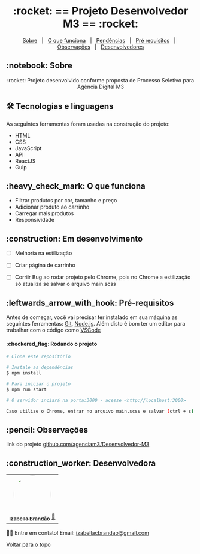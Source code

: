 <h1 align="center" id="top">:rocket: == Projeto Desenvolvedor M3 == :rocket:</h1>


<p align="center">
  <a href="#sobre">Sobre</a> &#xa0; | &#xa0; 
  <a href="#funciona">O que funciona</a> &#xa0; | &#xa0;
  <a href="#pendente">Pendências</a> &#xa0; | &#xa0;
  <a href="#requisitos">Pré requisitos</a> &#xa0; | &#xa0;
  <a href="#observacoes">Observações</a> &#xa0; | &#xa0;
  <a href="#desenvolvedores">Desenvolvedores</a>
</p>

<h2 id="sobre">:notebook: Sobre </h2>

<p align="center">:rocket: Projeto desenvolvido conforme proposta de Processo Seletivo para Agência Digital M3 </p>

<h2 id="tecnologias"> 🛠 Tecnologias e linguagens </h2>

As seguintes ferramentas foram usadas na construção do projeto:

* HTML
* CSS
* JavaScript
* API
* ReactJS
* Gulp


<h2 id="funciona">:heavy_check_mark: O que funciona</h2>

* Filtrar produtos por cor, tamanho e preço
* Adicionar produto ao carrinho
* Carregar mais produtos
* Responsividade

 
<h2 id="pendente">:construction: Em desenvolvimento</h2>

- [ ] Melhoria na estilização
- [ ] Criar página de carrinho
- [ ] Corriir Bug ao rodar projeto pelo Chrome, pois no Chrome a estilização só atualiza se salvar o arquivo main.scss


<h2 id="requisitos">:leftwards_arrow_with_hook: Pré-requisitos</h2>

Antes de começar, você vai precisar ter instalado em sua máquina as seguintes ferramentas:
[Git](https://git-scm.com), [Node.js](https://nodejs.org/en/). 
Além disto é bom ter um editor para trabalhar com o código como [VSCode](https://code.visualstudio.com/)

<h4>:checkered_flag: Rodando o projeto </h4>

```bash
# Clone este repositório

# Instale as dependências
$ npm install

# Para iniciar o projeto
$ npm run start

# O servidor inciará na porta:3000 - acesse <http://localhost:3000>

Caso utilize o Chrome, entrar no arquivo main.scss e salvar (ctrl + s)

```

<h2 id="observacoes">:pencil: Observações</h2>

link do projeto [github.com/agenciam3/Desenvolvedor-M3](https://github.com/agenciam3/Desenvolvedor-M3)


<h2 id="desenvolvedores">:construction_worker: Desenvolvedora</h2>

<table> 
<tr>
 
 <td align="center"><a href="https://github.com/bellacbs"><img style="border-radius: 50%" src="https://avatars.githubusercontent.com/u/35279793?v=4" width="100px" alt=""/>
 <br />
 <sub><b>Izabella Brandão</b></sub></a> <a href="https://github.com/bellacbs">🚀</a></td>

</tr>
</table>

👋🏽 Entre em contato!
Email: izabellacbrandao@gmail.com

<a href="#top">Voltar para o topo</a>
